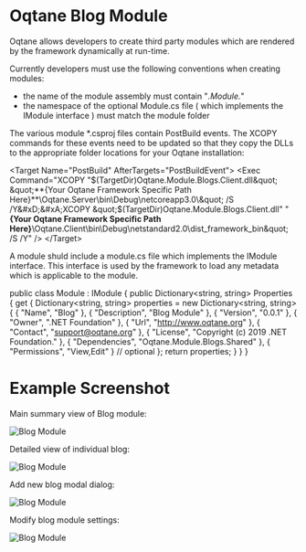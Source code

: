 # Oqtane Blog Module

Oqtane allows developers to create third party modules which are rendered by the framework dynamically at run-time.

Currently developers must use the following conventions when creating modules:

- the name of the module assembly must contain "*.Module.*" 
- the namespace of the optional Module.cs file ( which implements the IModule interface ) must match the module folder

The various module *.csproj files contain PostBuild events. The XCOPY commands for these events need to be updated so that they copy the DLLs to the appropriate folder locations for your Oqtane installation:

  \<Target Name="PostBuild" AfterTargets="PostBuildEvent">
    \<Exec Command="XCOPY &quot;$(TargetDir)Oqtane.Module.Blogs.Client.dll&quot; &quot;**{Your Oqtane Framework Specific Path Here}**\Oqtane.Server\bin\Debug\netcoreapp3.0\&quot; /S /Y&#xD;&#xA;XCOPY &quot;$(TargetDir)Oqtane.Module.Blogs.Client.dll&quot; &quot;**{Your Oqtane Framework Specific Path Here}**\Oqtane.Client\bin\Debug\netstandard2.0\dist\_framework\_bin\&quot; /S /Y" />
  \</Target>

A module shuld include a module.cs file which implements the IModule interface. This interface is used by the framework to load any metadata which is applicable to the module.

   public class Module : IModule
    {
        public Dictionary<string, string> Properties
        {
            get
            {
                Dictionary<string, string> properties = new Dictionary<string, string>
                {
                    { "Name", "Blog" },
                    { "Description", "Blog Module" },
                    { "Version", "0.0.1" },
                    { "Owner", ".NET Foundation" },
                    { "Url", "http://www.oqtane.org" },
                    { "Contact", "support@oqtane.org" },
                    { "License", "Copyright (c) 2019 .NET Foundation." },
                    { "Dependencies", "Oqtane.Module.Blogs.Shared" },
                    { "Permissions", "View,Edit" } // optional
                };
                return properties;
            }
        }
    }


# Example Screenshot

Main summary view of Blog module:

![Blog Module](https://github.com/oqtane/oqtane.module.blogs/blob/master/screenshot1.png?raw=true "Blog Module")

Detailed view of individual blog:

![Blog Module](https://github.com/oqtane/oqtane.module.blogs/blob/master/screenshot2.png?raw=true "Blog Module")

Add new blog modal dialog:

![Blog Module](https://github.com/oqtane/oqtane.module.blogs/blob/master/screenshot3.png?raw=true "Blog Module")

Modify blog module settings:

![Blog Module](https://github.com/oqtane/oqtane.module.blogs/blob/master/screenshot4.png?raw=true "Blog Module")

